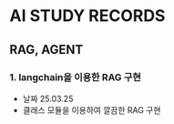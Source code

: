 # AI STUDY RECORDS

## RAG, AGENT
###  1. langchain을 이용한 RAG 구현
- 날짜 25.03.25
- 클래스 모듈을 이용하여 깔끔한 RAG 구현
